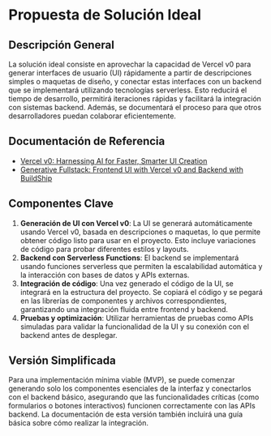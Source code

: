 # Propuesta de Solución Ideal

## Descripción General
La solución ideal consiste en aprovechar la capacidad de Vercel v0 para generar interfaces de usuario (UI) rápidamente a partir de descripciones simples o maquetas de diseño, y conectar estas interfaces con un backend que se implementará utilizando tecnologías serverless. Esto reducirá el tiempo de desarrollo, permitirá iteraciones rápidas y facilitará la integración con sistemas backend. Además, se documentará el proceso para que otros desarrolladores puedan colaborar eficientemente.

## Documentación de Referencia
- [Vercel v0: Harnessing AI for Faster, Smarter UI Creation](https://apidog.com)
- [Generative Fullstack: Frontend UI with Vercel v0 and Backend with BuildShip](https://buildship.com)
  
## Componentes Clave
1. **Generación de UI con Vercel v0**: La UI se generará automáticamente usando Vercel v0, basada en descripciones o maquetas, lo que permite obtener código listo para usar en el proyecto. Esto incluye variaciones de código para probar diferentes estilos y layouts.
2. **Backend con Serverless Functions**: El backend se implementará usando funciones serverless que permiten la escalabilidad automática y la interacción con bases de datos y APIs externas.
3. **Integración de código**: Una vez generado el código de la UI, se integrará en la estructura del proyecto. Se copiará el código y se pegará en las librerías de componentes y archivos correspondientes, garantizando una integración fluida entre frontend y backend.
4. **Pruebas y optimización**: Utilizar herramientas de pruebas como APIs simuladas para validar la funcionalidad de la UI y su conexión con el backend antes de desplegar.

## Versión Simplificada
Para una implementación mínima viable (MVP), se puede comenzar generando solo los componentes esenciales de la interfaz y conectarlos con el backend básico, asegurando que las funcionalidades críticas (como formularios o botones interactivos) funcionen correctamente con las APIs backend. La documentación de esta versión también incluirá una guía básica sobre cómo realizar la integración.

